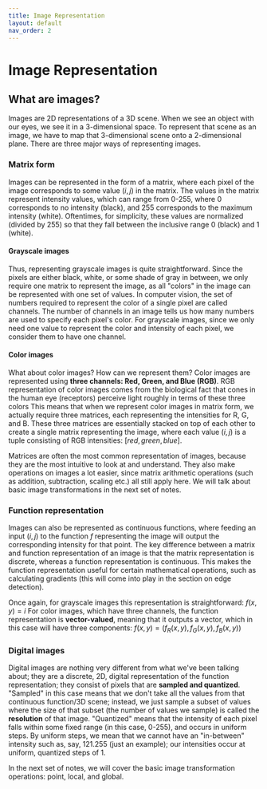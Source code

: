 ```yaml
---
title: Image Representation
layout: default
nav_order: 2
---
```


# Image Representation
## What are images?
Images are 2D representations of a 3D scene. When we see an object with our eyes, we see it in a 3-dimensional space. To represent that scene as an image, we have to map that 3-dimensional scene onto a 2-dimensional plane. There are three major ways of representing images. 
### Matrix form
Images can be represented in the form of a matrix, where each pixel of the image corresponds to some value $(i, j)$ in the matrix. The values in the matrix represent intensity values, which can range from 0-255, where 0 corresponds to no intensity (black), and 255 corresponds to the maximum intensity (white). Oftentimes, for simplicity, these values are normalized (divided by 255) so that they fall between the inclusive range 0 (black) and 1 (white). 
#### Grayscale images
Thus, representing grayscale images is quite straightforward. Since the pixels are either black, white, or some shade of gray in between, we only require one matrix to represent the image, as all "colors" in the image can be represented with one set of values. In computer vision, the set of numbers required to represent the color of a single pixel are called channels. The number of channels in an image tells us how many numbers are used to specify each pixel's color. For grayscale images, since we only need one value to represent the color and intensity of each pixel, we consider them to have one channel.
#### Color images
What about color images? How can we represent them? Color images are represented using **three channels: Red, Green, and Blue (RGB)**. RGB representation of color images comes from the biological fact that cones in the human eye (receptors) perceive light roughly in terms of these three colors
This means that when we represent color images in matrix form, we actually require three matrices, each representing the intensities for R, G, and B. These three matrices are essentially stacked on top of each other to create a single matrix representing the image, where each value $(i, j)$ is a tuple consisting of RGB intensities: $[red, green, blue]$. 

Matrices are often the most common representation of images, because they are the most intuitive to look at and understand. They also make operations on images a lot easier, since matrix arithmetic operations (such as addition, subtraction, scaling etc.) all still apply here. We will talk about basic image transformations in the next set of notes.
### Function representation
Images can also be represented as continuous functions, where feeding an input $(i, j)$ to the function $f$ representing the image will output the corresponding intensity for that point. The key difference between a matrix and function representation of an image is that the matrix representation is discrete, whereas a function representation is continuous. This makes the function representation useful for certain mathematical operations, such as calculating gradients (this will come into play in the section on edge detection).

Once again, for grayscale images this representation is straightforward:
$f(x, y) = i$
For color images, which have three channels, the function representation is **vector-valued**, meaning that it outputs a vector, which in this case will have three components:
$f(x, y) = (f_R(x,y), f_G(x, y), f_B(x, y))$
### Digital images
Digital images are nothing very different from what we've been talking about; they are a discrete, 2D, digital representation of the function representation; they consist of pixels that are **sampled and quantized**. "Sampled" in this case means that we don't take all the values from that continuous function/3D scene; instead, we just sample a subset of values where the size of that subset (the number of values we sample) is called the **resolution** of that image. "Quantized" means that the intensity of each pixel falls within some fixed range (in this case, 0-255), and occurs in uniform steps. By uniform steps, we mean that we cannot have an "in-between" intensity such as, say, $121.255$ (just an example); our intensities occur at uniform, quantized steps of 1.

In the next set of notes, we will cover the basic image transformation operations: point, local, and global.






